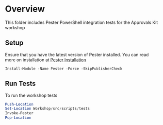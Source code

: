 # Overview

This folder includes Pester PowerShell integration tests for the Approvals Kit workshop

## Setup

Ensure that you have the latest version of Pester installed. You can read more on installation at [Pester Installation](https://pester.dev/docs/introduction/installation)

```pwsh
Install-Module -Name Pester -Force -SkipPublisherCheck
```

## Run Tests

To run the workshop tests

```powershell
Push-Location
Set-Location Workshop/src/scripts/tests
Invoke-Pester
Pop-Location
```
